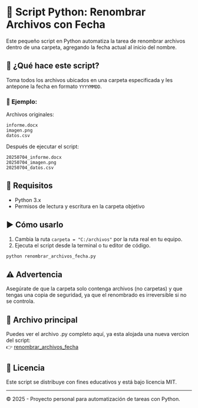 # 🐍 Script Python: Renombrar Archivos con Fecha

Este pequeño script en Python automatiza la tarea de renombrar archivos dentro de una carpeta, agregando la fecha actual al inicio del nombre.

## 🧩 ¿Qué hace este script?

Toma todos los archivos ubicados en una carpeta especificada y les antepone la fecha en formato `YYYYMMDD`.

### 📁 Ejemplo:

Archivos originales:
```
informe.docx
imagen.png
datos.csv
```

Después de ejecutar el script:
```
20250704_informe.docx
20250704_imagen.png
20250704_datos.csv
```

## 🧪 Requisitos

- Python 3.x
- Permisos de lectura y escritura en la carpeta objetivo

## ▶️ Cómo usarlo

1. Cambia la ruta `carpeta = "C:/archivos"` por la ruta real en tu equipo.
2. Ejecuta el script desde la terminal o tu editor de código.

```bash
python renombrar_archivos_fecha.py
```

## ⚠️ Advertencia

Asegúrate de que la carpeta solo contenga archivos (no carpetas) y que tengas una copia de seguridad, ya que el renombrado es irreversible si no se controla.

## 🔗 Archivo principal

Puedes ver el archivo .py completo aquí, ya esta alojada una nueva vercion del script:  
👉 [renombrar_archivos_fecha](./renombrar_archivos_fecha.py)


## 📄 Licencia

Este script se distribuye con fines educativos y está bajo licencia MIT.

---
© 2025 - Proyecto personal para automatización de tareas con Python.
